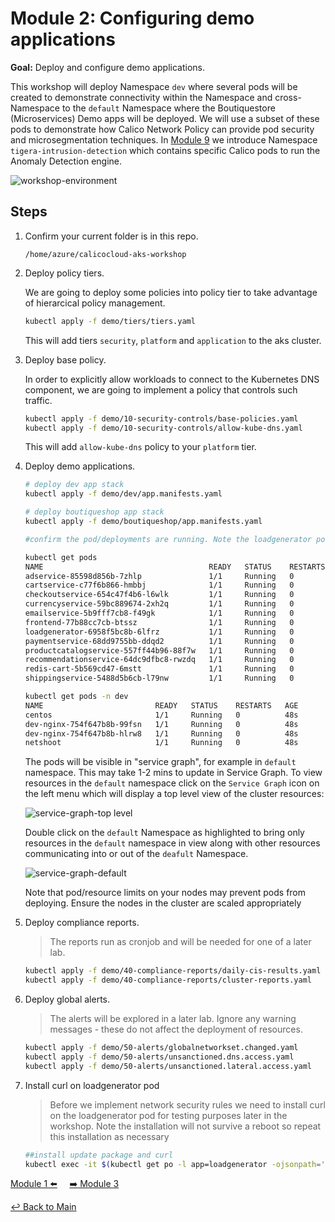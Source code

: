 # Module 2: Configuring demo applications

**Goal:** Deploy and configure demo applications.

This workshop will deploy Namespace `dev` where several pods will be created to demonstrate connectivity within the Namespace and cross-Namespace to the `default` Namespace where the Boutiquestore (Microservices) Demo apps will be deployed. We will use a subset of these pods to demonstrate how Calico Network Policy can provide pod security and microsegmentation techniques.
In [Module 9](../modules/anomaly-detection.md) we introduce Namespace `tigera-intrusion-detection` which contains specific Calico pods to run the Anomaly Detection engine.
<br>

![workshop-environment](../img/workshop-environment.png)

## Steps

1. Confirm your current folder is in this repo.

   ```text
   /home/azure/calicocloud-aks-workshop
   ```

2. Deploy policy tiers.

    We are going to deploy some policies into policy tier to take advantage of hierarcical policy management.

    ```bash
    kubectl apply -f demo/tiers/tiers.yaml
    ```

    This will add tiers `security`, `platform` and `application` to the aks cluster.

3. Deploy base policy.

    In order to explicitly allow workloads to connect to the Kubernetes DNS component, we are going to implement a policy that controls such traffic.

    ```bash
    kubectl apply -f demo/10-security-controls/base-policies.yaml
    kubectl apply -f demo/10-security-controls/allow-kube-dns.yaml
    ```

    This will add `allow-kube-dns` policy to your `platform` tier.

4. Deploy demo applications.

    ```bash
    # deploy dev app stack
    kubectl apply -f demo/dev/app.manifests.yaml

    # deploy boutiqueshop app stack
    kubectl apply -f demo/boutiqueshop/app.manifests.yaml
    ```

    ```bash
    #confirm the pod/deployments are running. Note the loadgenerator pod waits for the frontend pod to respond to http calls before coming up and can take a few minutes. Eventually, the status of the pods in the default namespace will look as follows: 
    
    kubectl get pods
    NAME                                     READY   STATUS    RESTARTS   AGE
    adservice-85598d856b-7zhlp               1/1     Running   0          113s
    cartservice-c77f6b866-hmbbj              1/1     Running   0          114s
    checkoutservice-654c47f4b6-l6wlk         1/1     Running   0          115s
    currencyservice-59bc889674-2xh2q         1/1     Running   0          114s
    emailservice-5b9fff7cb8-f49gk            1/1     Running   0          115s
    frontend-77b88cc7cb-btssz                1/1     Running   0          115s
    loadgenerator-6958f5bc8b-6lfrz           1/1     Running   0          114s
    paymentservice-68dd9755bb-ddqd2          1/1     Running   0          114s
    productcatalogservice-557ff44b96-88f7w   1/1     Running   0          114s
    recommendationservice-64dc9dfbc8-rwzdq   1/1     Running   0          115s
    redis-cart-5b569cd47-6mstt               1/1     Running   0          114s
    shippingservice-5488d5b6cb-l79nw         1/1     Running   0          114s

    kubectl get pods -n dev
    NAME                         READY   STATUS    RESTARTS   AGE
    centos                       1/1     Running   0          48s
    dev-nginx-754f647b8b-99fsn   1/1     Running   0          48s
    dev-nginx-754f647b8b-hlrw8   1/1     Running   0          48s
    netshoot                     1/1     Running   0          48s
    ```

    The pods will be visible in "service graph", for example in `default` namespace. This may take 1-2 mins to update in Service Graph. To view resources in the `default` namespace click on the `Service Graph` icon on the left menu which will display a top level view of the cluster resources:
    <br>

    ![service-graph-top level](../img/service-graph-top-level.png)

    Double click on the `default` Namespace as highlighted to bring only resources in the `default` namespace in view along with other resources communicating into or out of the `deafult` Namespace.
    <br>

    ![service-graph-default](../img/service-graph-default.png)

    Note that pod/resource limits on your nodes may prevent pods from deploying. Ensure the nodes in the cluster are scaled appropriately

5. Deploy compliance reports.

    >The reports run as cronjob and will be needed for one of a later lab.

    ```bash
    kubectl apply -f demo/40-compliance-reports/daily-cis-results.yaml
    kubectl apply -f demo/40-compliance-reports/cluster-reports.yaml
    ```

6. Deploy global alerts.

    >The alerts will be explored in a later lab. Ignore any warning messages - these do not affect the deployment of resources.

    ```bash
    kubectl apply -f demo/50-alerts/globalnetworkset.changed.yaml
    kubectl apply -f demo/50-alerts/unsanctioned.dns.access.yaml
    kubectl apply -f demo/50-alerts/unsanctioned.lateral.access.yaml
    ```

7. Install curl on loadgenerator pod

    > Before we implement network security rules we need to install curl on the loadgenerator pod for testing purposes later in the workshop. Note the installation will not survive a reboot so repeat this installation as necessary

    ```bash
    ##install update package and curl
    kubectl exec -it $(kubectl get po -l app=loadgenerator -ojsonpath='{.items[0].metadata.name}') -c main -- sh -c 'apt-get update && apt install curl iputils-ping -y'
    ```

[Module 1 :arrow_left:](../modules/joining-aks-to-calico-cloud.md) &nbsp;&nbsp;&nbsp;&nbsp;[:arrow_right: Module 3](../modules/pod-access-controls.md)

[:leftwards_arrow_with_hook: Back to Main](/README.md)
